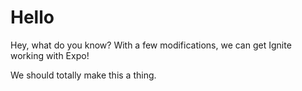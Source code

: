 # Hello

Hey, what do you know?  With a few modifications, we can get Ignite working with Expo!

We should totally make this a thing.

